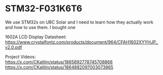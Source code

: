 # STM32-F031K6T6
We use STM32s on UBC Solar and I need to learn how they actually work and how to use them. I bought one

1602A LCD Display Datasheet:  
https://www.crystalfontz.com/products/document/964/CFAH1602XYYHJP_v2.0.pdf

Project Videos:  
https://x.com/CKalitin/status/1865892778745708866  
https://x.com/CKalitin/status/1864882097003073865  
